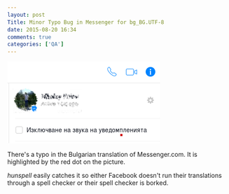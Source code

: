 ```yaml
---
layout: post
Title: Minor Typo Bug in Messenger for bg_BG.UTF-8
date: 2015-08-20 16:34
comments: true
categories: ['QA']
---
```


![Messenger typo](/images/messenger_typo.png "Messenger typo")

There's a typo in the Bulgarian translation of Messenger.com.
It is highlighted by the red dot on the picture.

*hunspell* easily catches it so either Facebook doesn't run their
translations through a spell checker or their spell checker is
borked.
